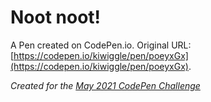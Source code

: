 # Noot noot!

A Pen created on CodePen.io. Original URL: [https://codepen.io/kiwiggle/pen/poeyxGx](https://codepen.io/kiwiggle/pen/poeyxGx).

_Created for the [May 2021 CodePen Challenge](https://codepen.io/challenges/2021/May)_